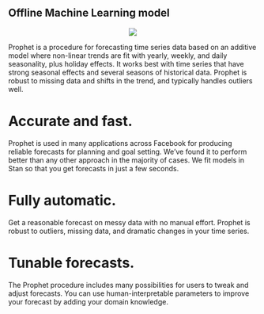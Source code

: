 ## Offline Machine Learning model

<p align="center">
  <img src="https://facebook.github.io/prophet/static/wordmark.svg?raw=true"/>
</p>


Prophet is a procedure for forecasting time series data based on an additive model where non-linear trends are fit with yearly, weekly,
and daily seasonality, plus holiday effects. It works best with time series that have strong seasonal effects and several seasons of
historical data. Prophet is robust to missing data and shifts in the trend, and typically handles outliers well.

# Accurate and fast.
Prophet is used in many applications across Facebook for producing reliable forecasts for planning and goal setting. We’ve found it to perform
better than any other approach in the majority of cases. We fit models in Stan so that you get forecasts in just a few seconds.

# Fully automatic.
Get a reasonable forecast on messy data with no manual effort. Prophet is robust to outliers, missing data, and dramatic changes in your time series.

# Tunable forecasts.
The Prophet procedure includes many possibilities for users to tweak and adjust forecasts. You can use human-interpretable parameters to improve your
forecast by adding your domain knowledge.

